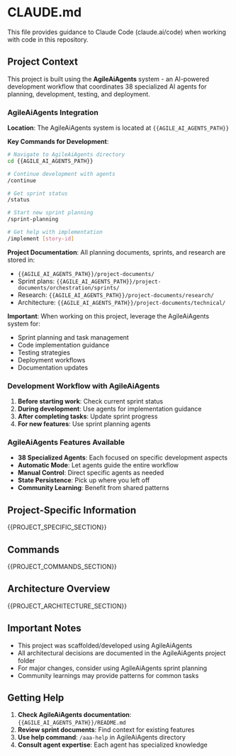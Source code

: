 # CLAUDE.md

This file provides guidance to Claude Code (claude.ai/code) when working with code in this repository.

## Project Context

This project is built using the **AgileAiAgents** system - an AI-powered development workflow that coordinates 38 specialized AI agents for planning, development, testing, and deployment.

### AgileAiAgents Integration

**Location**: The AgileAiAgents system is located at `{{AGILE_AI_AGENTS_PATH}}`

**Key Commands for Development**:
```bash
# Navigate to AgileAiAgents directory
cd {{AGILE_AI_AGENTS_PATH}}

# Continue development with agents
/continue

# Get sprint status
/status

# Start new sprint planning
/sprint-planning

# Get help with implementation
/implement [story-id]
```

**Project Documentation**: All planning documents, sprints, and research are stored in:
- `{{AGILE_AI_AGENTS_PATH}}/project-documents/`
- Sprint plans: `{{AGILE_AI_AGENTS_PATH}}/project-documents/orchestration/sprints/`
- Research: `{{AGILE_AI_AGENTS_PATH}}/project-documents/research/`
- Architecture: `{{AGILE_AI_AGENTS_PATH}}/project-documents/technical/`

**Important**: When working on this project, leverage the AgileAiAgents system for:
- Sprint planning and task management
- Code implementation guidance
- Testing strategies
- Deployment workflows
- Documentation updates

### Development Workflow with AgileAiAgents

1. **Before starting work**: Check current sprint status
2. **During development**: Use agents for implementation guidance
3. **After completing tasks**: Update sprint progress
4. **For new features**: Use sprint planning agents

### AgileAiAgents Features Available

- **38 Specialized Agents**: Each focused on specific development aspects
- **Automatic Mode**: Let agents guide the entire workflow
- **Manual Control**: Direct specific agents as needed
- **State Persistence**: Pick up where you left off
- **Community Learning**: Benefit from shared patterns

## Project-Specific Information

{{PROJECT_SPECIFIC_SECTION}}

## Commands

{{PROJECT_COMMANDS_SECTION}}

## Architecture Overview

{{PROJECT_ARCHITECTURE_SECTION}}

## Important Notes

- This project was scaffolded/developed using AgileAiAgents
- All architectural decisions are documented in the AgileAiAgents project folder
- For major changes, consider using AgileAiAgents sprint planning
- Community learnings may provide patterns for common tasks

## Getting Help

1. **Check AgileAiAgents documentation**: `{{AGILE_AI_AGENTS_PATH}}/README.md`
2. **Review sprint documents**: Find context for existing features
3. **Use help command**: `/aaa-help` in AgileAiAgents directory
4. **Consult agent expertise**: Each agent has specialized knowledge